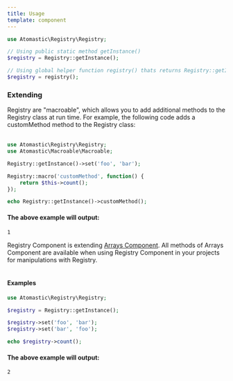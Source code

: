 ```yaml
---
title: Usage
template: component
---
```


```php
use Atomastic\Registry\Registry;

// Using public static method getInstance()
$registry = Registry::getInstance();

// Using global helper function registry() thats returns Registry::getInstance()
$registry = registry();
```

### Extending

Registry are "macroable", which allows you to add additional methods to the Registry class at run time. For example, the following code adds a customMethod method to the Registry class:<br><br>

```php
use Atomastic\Registry\Registry;
use Atomastic\Macroable\Macroable;

Registry::getInstance()->set('foo', 'bar');

Registry::macro('customMethod', function() {
    return $this->count();
});

echo Registry::getInstance()->customMethod();
```

#### The above example will output:

```text
1
```

Registry Component is extending [Arrays Component](./arrays). All methods of Arrays Component are available when using Registry Component in your projects for manipulations with Registry.<br><br>

#### Examples

```php
use Atomastic\Registry\Registry;

$registry = Registry::getInstance();

$registry->set('foo', 'bar');
$registry->set('bar', 'foo');

echo $registry->count();
```

#### The above example will output:

```text
2
```

